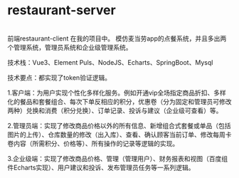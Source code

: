 # restaurant-server 
<br>前端restaurant-client 在我的项目中。
模仿麦当劳app的点餐系统，并且多出两个管理系统，管理员系统和企业级管理系统。

技术栈：Vue3、Element Puls、NodeJS、Echarts、SpringBoot、Mysql<br>

技术要点：都实现了token验证逻辑。<br>

1.客户端：为用户实现个性化多样化服务。例如开通vip全场指定商品折扣、多样化的餐品和套餐组合、每次下单反相应的积分，优惠卷（分为固定和管理员可修改两种）兑换和消费（积分兑换）、订单记录、投诉与建议（企业级可查看）等。<br>

2.管理员端：实现了修改商品价格以外的所有信息、新增组合式套餐或单品（包括图片的上传）、仓库数量的修改（出入库）、查看、确认顾客当前订单、修改每周卡卷内容（所需积分、价格等）、所有操作的记录等逻辑的实现。<br>

3.企业级端：实现了修改商品价格、管理（管理用户）、财务报表和视图（百度组件Echarts实现）、用户建议和投诉、发布管理员任务等一系列逻辑。<br>



